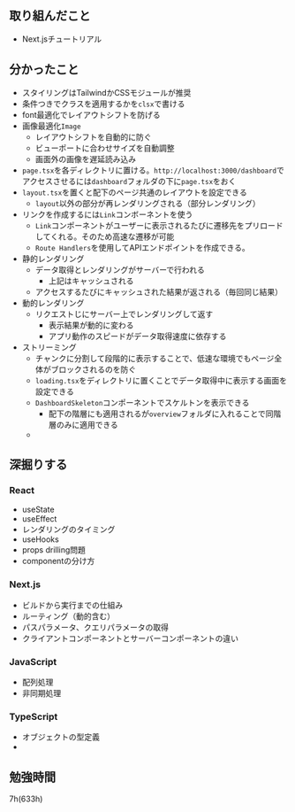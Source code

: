 ## 取り組んだこと
- Next.jsチュートリアル

## 分かったこと
- スタイリングはTailwindかCSSモジュールが推奨
- 条件つきでクラスを適用するかを`clsx`で書ける
- font最適化でレイアウトシフトを防げる
- 画像最適化`Image`
  - レイアウトシフトを自動的に防ぐ
  - ビューポートに合わせサイズを自動調整
  - 画面外の画像を遅延読み込み
- `page.tsx`を各ディレクトリに置ける。`http://localhost:3000/dashboard`でアクセスさせるには`dashboard`フォルダの下に`page.tsx`をおく
- `layout.tsx`を置くと配下のページ共通のレイアウトを設定できる
  - `layout`以外の部分が再レンダリングされる（部分レンダリング）
- リンクを作成するには`Link`コンボーネントを使う
  - `Link`コンポーネントがユーザーに表示されるたびに遷移先をプリロードしてくれる。そのため高速な遷移が可能
  - `Route Handlers`を使用してAPIエンドポイントを作成できる。
- 静的レンダリング
  - データ取得とレンダリングがサーバーで行われる
    - 上記はキャッシュされる
  - アクセスするたびにキャッシュされた結果が返される（毎回同じ結果）
- 動的レンダリング
  - リクエストじにサーバー上でレンダリングして返す
    - 表示結果が動的に変わる
    - アプリ動作のスピードがデータ取得速度に依存する
- ストリーミング
  - チャンクに分割して段階的に表示することで、低速な環境でもページ全体がブロックされるのを防ぐ
  - `loading.tsx`をディレクトリに置くことでデータ取得中に表示する画面を設定できる
  - `DashboardSkeleton`コンポーネントでスケルトンを表示できる
    - 配下の階層にも適用されるが`overview`フォルダに入れることで同階層のみに適用できる
  - 
## 深掘りする
### React
- useState
- useEffect
- レンダリングのタイミング
- useHooks
- props drilling問題
- componentの分け方

### Next.js
- ビルドから実行までの仕組み
- ルーティング（動的含む）
- パスパラメータ、クエリパラメータの取得
- クライアントコンポーネントとサーバーコンポーネントの違い

### JavaScript
- 配列処理
- 非同期処理

### TypeScript
- オブジェクトの型定義
- 
## 勉強時間
7h(633h)